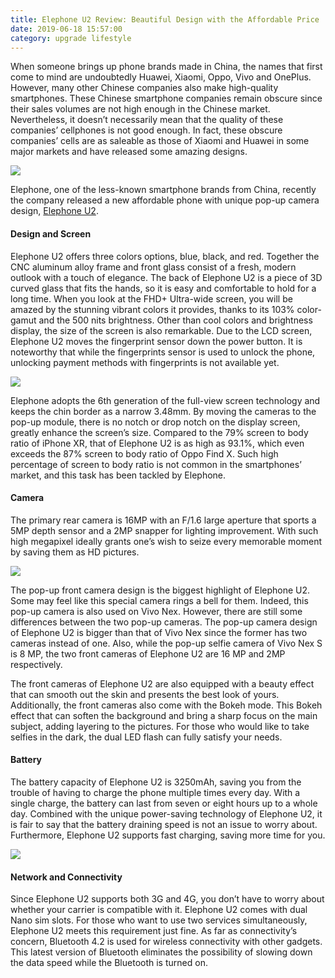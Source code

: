 ```yaml
---
title: Elephone U2 Review: Beautiful Design with the Affordable Price
date: 2019-06-18 15:57:00
category: upgrade lifestyle
---
```


When someone brings up phone brands made in China, the names that first come to mind are undoubtedly Huawei, Xiaomi, Oppo, Vivo and OnePlus. However, many other Chinese companies also make high-quality smartphones. These Chinese smartphone companies remain obscure since their sales volumes are not high enough in the Chinese market. Nevertheless, it doesn’t necessarily mean that the quality of these companies’ cellphones is not good enough. In fact, these obscure companies’ cells are as saleable as those of Xiaomi and Huawei in some major markets and have released some amazing designs. 

![](/images/12.jpg)

Elephone, one of the less-known smartphone brands from China, recently the company released a new affordable phone with unique pop-up camera design, [Elephone U2](https://www.elephone.hk/elephone-U2#/).

#### Design and Screen

Elephone U2 offers three colors options, blue, black, and red. Together the CNC aluminum alloy frame and front glass consist of a fresh, modern outlook with a touch of elegance. The back of Elephone U2 is a piece of 3D curved glass that fits the hands, so it is easy and comfortable to hold for a long time. When you look at the FHD+ Ultra-wide screen, you will be amazed by the stunning vibrant colors it provides, thanks to its 103% color-gamut and the 500 nits brightness. Other than cool colors and brightness display, the size of the screen is also remarkable. Due to the LCD screen, Elephone U2 moves the fingerprint sensor down the power button. It is noteworthy that while the fingerprints sensor is used to unlock the phone, unlocking payment methods with fingerprints is not available yet. 

<!-- more -->

![](/images/13.jpg)

Elephone adopts the 6th generation of the full-view screen technology and keeps the chin border as a narrow 3.48mm. By moving the cameras to the pop-up module, there is no notch or drop notch on the display screen, greatly enhance the screen’s size. Compared to the 79% screen to body ratio of iPhone XR, that of Elephone U2 is as high as 93.1%, which even exceeds the 87% screen to body ratio of Oppo Find X. Such high percentage of screen to body ratio is not common in the smartphones’ market, and this task has been tackled by Elephone.

#### Camera

The primary rear camera is 16MP with an F/1.6 large aperture that sports a 5MP depth sensor and a 2MP snapper for lighting improvement. With such high megapixel ideally grants one’s wish to seize every memorable moment by saving them as HD pictures.

![](/images/14.jpg)

The pop-up front camera design is the biggest highlight of Elephone U2. Some may feel like this special camera rings a bell for them. Indeed, this pop-up camera is also used on Vivo Nex. However, there are still some differences between the two pop-up cameras. The pop-up camera design of Elephone U2 is bigger than that of Vivo Nex since the former has two cameras instead of one. Also, while the pop-up selfie camera of Vivo Nex S is 8 MP, the two front cameras of Elephone U2 are 16 MP and 2MP respectively. 

The front cameras of Elephone U2 are also equipped with a beauty effect that can smooth out the skin and presents the best look of yours. Additionally, the front cameras also come with the Bokeh mode. This Bokeh effect that can soften the background and bring a sharp focus on the main subject, adding layering to the pictures. For those who would like to take selfies in the dark, the dual LED flash can fully satisfy your needs.

#### Battery

The battery capacity of Elephone U2 is 3250mAh, saving you from the trouble of having to charge the phone multiple times every day. With a single charge, the battery can last from seven or eight hours up to a whole day. Combined with the unique power-saving technology of Elephone U2, it is fair to say that the battery draining speed is not an issue to worry about. Furthermore, Elephone U2 supports fast charging, saving more time for you.

![](/images/15.jpg)

#### Network and Connectivity

Since Elephone U2 supports both 3G and 4G, you don’t have to worry about whether your carrier is compatible with it. Elephone U2 comes with dual Nano sim slots. For those who want to use two services simultaneously, Elephone U2 meets this requirement just fine. As far as connectivity’s concern, Bluetooth 4.2 is used for wireless connectivity with other gadgets. This latest version of Bluetooth eliminates the possibility of slowing down the data speed while the Bluetooth is turned on.